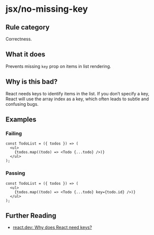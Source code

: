 # jsx/no-missing-key

## Rule category

Correctness.

## What it does

Prevents missing `key` prop on items in list rendering.

## Why is this bad?

React needs keys to identify items in the list. If you don’t specify a key, React will use the array index as a key, which often leads to subtle and confusing bugs.

## Examples

### Failing

```tsx
const TodoList = ({ todos }) => (
  <ul>
    {todos.map((todo) => <Todo {...todo} />)}
  </ul>
);
```

### Passing

```tsx
const TodoList = ({ todos }) => (
  <ul>
    {todos.map((todo) => <Todo {...todo} key={todo.id} />)}
  </ul>
);
```

## Further Reading

- [react.dev: Why does React need keys?](https://react.dev/learn/rendering-lists#why-does-react-need-keys)
